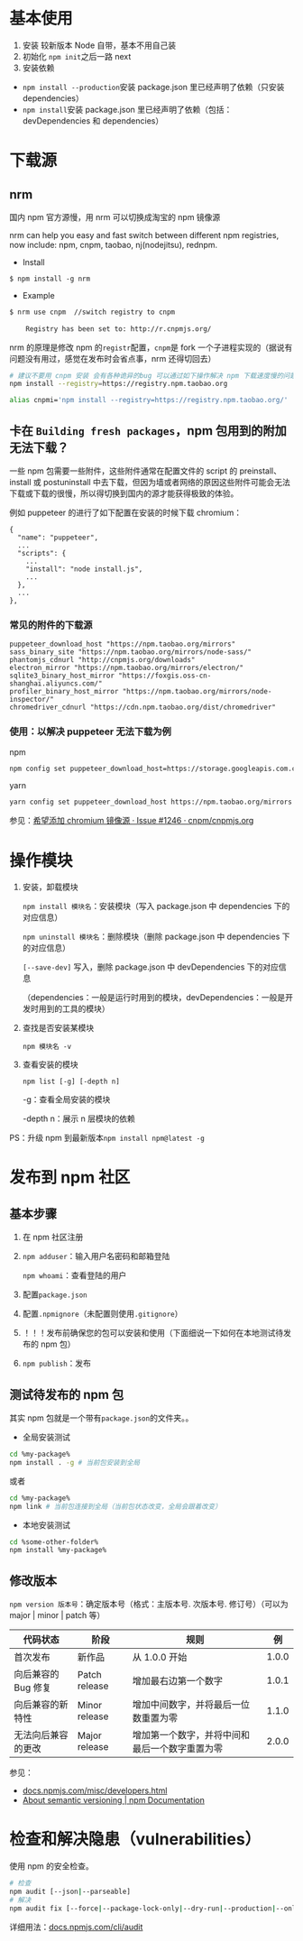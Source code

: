 # 基本使用

1.  安装
    较新版本 Node 自带，基本不用自己装
2.  初始化
    `npm init`之后一路 next
3.  安装依赖

-   `npm install --production`安装 package.json 里已经声明了依赖（只安装 dependencies）
-   `npm install`安装 package.json 里已经声明了依赖（包括：devDependencies 和 dependencies）

# 下载源

## nrm

国内 npm 官方源慢，用 nrm 可以切换成淘宝的 npm 镜像源 

nrm can help you easy and fast switch between different npm registries, now include: npm, cnpm, taobao, nj(nodejitsu), rednpm.

-   Install

`$ npm install -g nrm`

-   Example

```bash
$ nrm use cnpm  //switch registry to cnpm
 
    Registry has been set to: http://r.cnpmjs.org/
```

nrm 的原理是修改 npm 的`registr`配置，`cnpm`是 fork 一个子进程实现的（据说有问题没有用过，感觉在发布时会省点事，nrm 还得切回去）

```bash
# 建议不要用 cnpm 安装 会有各种诡异的bug 可以通过如下操作解决 npm 下载速度慢的问题
npm install --registry=https://registry.npm.taobao.org
```

```bash
alias cnpmi='npm install --registry=https://registry.npm.taobao.org/'
```

## 卡在 `Building fresh packages`，npm 包用到的附加无法下载？

一些 npm 包需要一些附件，这些附件通常在配置文件的 script 的 preinstall、install 或 postuninstall 中去下载，但因为墙或者网络的原因这些附件可能会无法下载或下载的很慢，所以得切换到国内的源才能获得极致的体验。

例如 puppeteer 的进行了如下配置在安装的时候下载 chromium：

```text
{
  "name": "puppeteer",
  ...
  "scripts": {
    ...
    "install": "node install.js",
    ...
  },
  ...
},
```

### 常见的附件的下载源

```text
puppeteer_download_host "https://npm.taobao.org/mirrors"
sass_binary_site "https://npm.taobao.org/mirrors/node-sass/"
phantomjs_cdnurl "http://cnpmjs.org/downloads"
electron_mirror "https://npm.taobao.org/mirrors/electron/"
sqlite3_binary_host_mirror "https://foxgis.oss-cn-shanghai.aliyuncs.com/"
profiler_binary_host_mirror "https://npm.taobao.org/mirrors/node-inspector/"
chromedriver_cdnurl "https://cdn.npm.taobao.org/dist/chromedriver"
```

### 使用：以解决 puppeteer 无法下载为例

npm

```bash
npm config set puppeteer_download_host=https://storage.googleapis.com.cnpmjs.org
```

yarn

```bash
yarn config set puppeteer_download_host https://npm.taobao.org/mirrors
```

参见：[希望添加 chromium 镜像源 · Issue #1246 · cnpm/cnpmjs.org](https://github.com/cnpm/cnpmjs.org/issues/1246)

# 操作模块

1.  安装，卸载模块 

    `npm install 模块名`：安装模块（写入 package.json 中 dependencies 下的对应信息）

    `npm uninstall 模块名`：删除模块（删除 package.json 中 dependencies 下的对应信息）

    `[--save-dev]` 写入，删除 package.json 中 devDependencies 下的对应信息

    （dependencies：一般是运行时用到的模块，devDependencies：一般是开发时用到的工具的模块）
2.  查找是否安装某模块 

    `npm 模块名 -v`
3.  查看安装的模块 

    `npm list [-g] [-depth n]`

    \-g：查看全局安装的模块 

    \-depth n：展示 n 层模块的依赖

PS：升级 npm 到最新版本`npm install npm@latest -g`

# 发布到 npm 社区

## 基本步骤

1.  在 npm 社区注册
2.  `npm adduser`：输入用户名密码和邮箱登陆 

    `npm whoami`：查看登陆的用户
3.  配置`package.json`
4.  配置`.npmignore`（未配置则使用`.gitignore`）
5.  ！！！发布前确保您的包可以安装和使用（下面细说一下如何在本地测试待发布的 npm 包）
6.  `npm publish`：发布

## 测试待发布的 npm 包

其实 npm 包就是一个带有`package.json`的文件夹。。

-   全局安装测试

```bash
cd %my-package%
npm install . -g # 当前包安装到全局
```

或者

```bash
cd %my-package%
npm link # 当前包连接到全局（当前包状态改变，全局会跟着改变）
```

-   本地安装测试

```bash
cd %some-other-folder%
npm install %my-package%
```

## 修改版本

`npm version 版本号`：确定版本号（格式：主版本号. 次版本号. 修订号）（可以为 major | minor | patch 等）

| 代码状态         | 阶段            | 规则                      | 例     |
| ------------ | ------------- | ----------------------- | ----- |
| 首次发布         | 新作品           | 从 1.0.0 开始              | 1.0.0 |
| 向后兼容的 Bug 修复 | Patch release | 增加最右边第一个数字              | 1.0.1 |
| 向后兼容的新特性     | Minor release | 增加中间数字，并将最后一位数重置为零      | 1.1.0 |
| 无法向后兼容的更改    | Major release | 增加第一个数字，并将中间和最后一个数字重置为零 | 2.0.0 |

参见：

-   [docs.npmjs.com/misc/developers.html](https://docs.npmjs.com/misc/developers.html)
-   [About semantic versioning | npm Documentation](https://docs.npmjs.com/about-semantic-versioning#incrementing-semantic-versions-in-published-packages)

# 检查和解决隐患（vulnerabilities）

使用 npm 的安全检查。

```bash
# 检查
npm audit [--json|--parseable]
# 解决
npm audit fix [--force|--package-lock-only|--dry-run|--production|--only=dev]
```

详细用法：[docs.npmjs.com/cli/audit](https://docs.npmjs.com/cli/audit)
